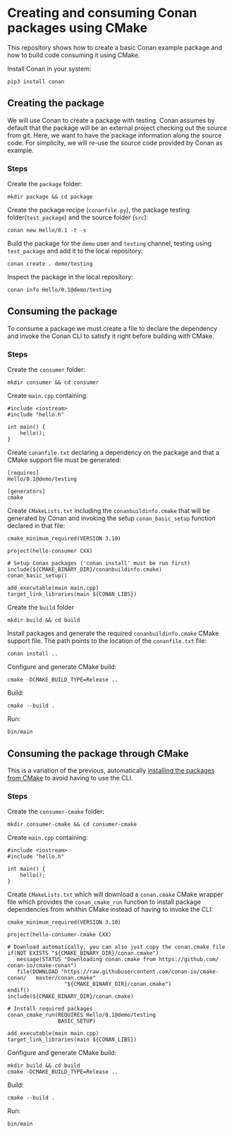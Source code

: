 # Creating and consuming Conan packages using CMake

This repository shows how to create a basic Conan example package and how to build code consuming it using CMake.

Install Conan in your system:

    pip3 install conan

## Creating the package

We will use Conan to create a package with testing. Conan assumes by default that the package will be an external project checking out the source from git. Here, we want to have the package information along the source code. For simplicity, we will re-use the source code provided by Conan as example.

### Steps

Create the `package` folder:

    mkdir package && cd package

Create the package recipe (`conanfile.py`), the package testing folder(`test_package`) and the source folder (`src`):

    conan new Hello/0.1 -t -s

Build the package for the `demo` user and `testing` channel, testing using `test_package`  and add it to the local repository:

    conan create . demo/testing

Inspect the package in the local repository:

    conan info Hello/0.1@demo/testing

## Consuming the package

To consume a package we must create a file to declare the dependency and invoke the Conan CLI to satisfy it right before building with CMake.

### Steps

Create the `consumer` folder:

    mkdir consumer && cd consumer

Create `main.cpp` containing:

    #include <iostream>
    #include "hello.h"
    
    int main() {
        hello();
    }


Create `conanfile.txt` declaring a dependency on the package and that a CMake support file must be generated:

    [requires]
    Hello/0.1@demo/testing
    
    [generators]
    cmake

Create `CMakeLists.txt` including the `conanbuildinfo.cmake` that will be generated by Conan and invoking the setup `conan_basic_setup` function declared in that file:

    cmake_minimum_required(VERSION 3.10)
    
    project(hello-consumer CXX)
    
    # Setup Conan packages ('conan install' must be run first)
    include(${CMAKE_BINARY_DIR}/conanbuildinfo.cmake)
    conan_basic_setup()
    
    add_executable(main main.cpp)
    target_link_libraries(main ${CONAN_LIBS})

Create the `build` folder

    mkdir build && cd build

Install packages and generate the required `conanbuildinfo.cmake` CMake support file. The path points to the location of the `conanfile.txt` file:

    conan install ..

Configure and generate CMake build:

    cmake -DCMAKE_BUILD_TYPE=Release ..

Build:

    cmake --build .

Run:

    bin/main

## Consuming the package through CMake

This is a variation of the previous, automatically [installing the packages from CMake](https://docs.conan.io/en/latest/howtos/cmake_launch.html) to avoid having to use the CLI.

### Steps

Create the `consumer-cmake` folder:

    mkdir consumer-cmake && cd consumer-cmake

Create `main.cpp` containing:

    #include <iostream>
    #include "hello.h"
    
    int main() {
        hello();
    }

Create `CMakeLists.txt` which will download a `conan.cmake` CMake wrapper file which provides the `conan_cmake_run` function to install package dependencies from whithin CMake instead of having to invoke the CLI:

    cmake_minimum_required(VERSION 3.10)
    
    project(hello-consumer-cmake CXX)
    
    # Download automatically, you can also just copy the conan.cmake file
    if(NOT EXISTS "${CMAKE_BINARY_DIR}/conan.cmake")
       message(STATUS "Downloading conan.cmake from https://github.com/ conan-io/cmake-conan")
       file(DOWNLOAD "https://raw.githubusercontent.com/conan-io/cmake-conan/   master/conan.cmake"
                      "${CMAKE_BINARY_DIR}/conan.cmake")
    endif()
    include(${CMAKE_BINARY_DIR}/conan.cmake)
    
    # Install required packages
    conan_cmake_run(REQUIRES Hello/0.1@demo/testing
                    BASIC_SETUP)
    
    add_executable(main main.cpp)
    target_link_libraries(main ${CONAN_LIBS})

Configure and generate CMake build:

    mkdir build && cd build
    cmake -DCMAKE_BUILD_TYPE=Release ..

Build:

    cmake --build .

Run:

    bin/main